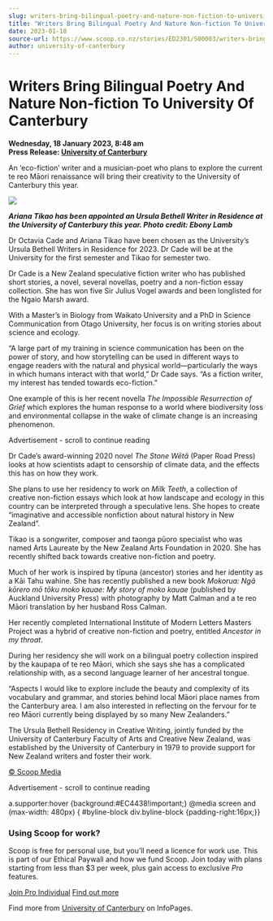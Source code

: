 ```yaml
---
slug: writers-bring-bilingual-poetry-and-nature-non-fiction-to-university-of-canterbury
title: "Writers Bring Bilingual Poetry And Nature Non-fiction To University Of Canterbury"
date: 2023-01-18
source-url: https://www.scoop.co.nz/stories/ED2301/S00003/writers-bring-bilingual-poetry-and-nature-non-fiction-to-university-of-canterbury.htm
author: university-of-canterbury
---
```

Writers Bring Bilingual Poetry And Nature Non-fiction To University Of Canterbury
=================================================================================

**Wednesday, 18 January 2023, 8:48 am**  
**Press Release: [University of Canterbury](https://info.scoop.co.nz/University_of_Canterbury)**

An ‘eco-fiction’ writer and a musician-poet who plans to explore the current te reo Māori renaissance will bring their creativity to the University of Canterbury this year.

![](https://img.scoop.co.nz/stories/images/2301/a9123baf85638da0278d.jpeg)

_**Ariana Tikao has been appointed an Ursula Bethell Writer in Residence at the University of Canterbury this year. Photo credit: Ebony Lamb**_

Dr Octavia Cade and Ariana Tikao have been chosen as the University’s Ursula Bethell Writers in Residence for 2023. Dr Cade will be at the University for the first semester and Tikao for semester two.

Dr Cade is a New Zealand speculative fiction writer who has published short stories, a novel, several novellas, poetry and a non-fiction essay collection. She has won five Sir Julius Vogel awards and been longlisted for the Ngaio Marsh award.

With a Master’s in Biology from Waikato University and a PhD in Science Communication from Otago University, her focus is on writing stories about science and ecology.

“A large part of my training in science communication has been on the power of story, and how storytelling can be used in different ways to engage readers with the natural and physical world—particularly the ways in which humans interact with that world,” Dr Cade says. “As a fiction writer, my interest has tended towards eco-fiction.”

One example of this is her recent novella _The Impossible Resurrection of Grief_ which explores the human response to a world where biodiversity loss and environmental collapse in the wake of climate change is an increasing phenomenon.

Advertisement - scroll to continue reading





Dr Cade’s award-winning 2020 novel _The Stone Wētā_ (Paper Road Press) looks at how scientists adapt to censorship of climate data, and the effects this has on how they work.

She plans to use her residency to work on _Milk Teeth_, a collection of creative non-fiction essays which look at how landscape and ecology in this country can be interpreted through a speculative lens. She hopes to create “imaginative and accessible nonfiction about natural history in New Zealand”.

Tikao is a songwriter, composer and taonga pūoro specialist who was named Arts Laureate by the New Zealand Arts Foundation in 2020. She has recently shifted back towards creative non-fiction and poetry.

Much of her work is inspired by tīpuna (ancestor) stories and her identity as a Kāi Tahu wahine. She has recently published a new book _Mokorua: Ngā kōrero mō tōku moko kauae: My story of moko kauae_ (published by Auckland University Press) with photography by Matt Calman and a te reo Māori translation by her husband Ross Calman.

Her recently completed International Institute of Modern Letters Masters Project was a hybrid of creative non-fiction and poetry, entitled _Ancestor in my throat_.

During her residency she will work on a bilingual poetry collection inspired by the kaupapa of te reo Māori, which she says she has a complicated relationship with, as a second language learner of her ancestral tongue.

“Aspects I would like to explore include the beauty and complexity of its vocabulary and grammar, and stories behind local Māori place names from the Canterbury area. I am also interested in reflecting on the fervour for te reo Māori currently being displayed by so many New Zealanders.”

The Ursula Bethell Residency in Creative Writing, jointly funded by the University of Canterbury Faculty of Arts and Creative New Zealand, was established by the University of Canterbury in 1979 to provide support for New Zealand writers and foster their work.

[© Scoop Media](http://www.scoop.co.nz/about/terms.html)  

Advertisement - scroll to continue reading



a.supporter:hover {background:#EC4438!important;} @media screen and (max-width: 480px) { #byline-block div.byline-block {padding-right:16px;}}

### Using Scoop for work?

Scoop is free for personal use, but you’ll need a licence for work use. This is part of our Ethical Paywall and how we fund Scoop. Join today with plans starting from less than $3 per week, plus gain access to exclusive _Pro_ features.  
  
[Join Pro Individual](https://pro.scoop.co.nz/Individual/?from=ProIn24) [Find out more](https://pro.scoop.co.nz/using-scoop-for-work/?from=ProIn24)

Find more from [University of Canterbury](https://info.scoop.co.nz/University_of_Canterbury) on InfoPages.
